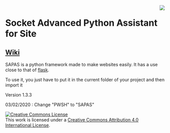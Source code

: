 <img src="https://upload.wikimedia.org/wikipedia/commons/thumb/c/c3/Python-logo-notext.svg/131px-Python-logo-notext.svg.png" align="right">

# Socket Advanced Python Assistant for Site

## [Wiki](https://github.com/Astremy/SAPAS/wiki)

SAPAS is a python framework made to make websites easily.
It has a use close to that of [flask](https://github.com/pallets/flask).

To use it, you just have to put it in the current folder of your project and then import it

Version 1.3.3

03/02/2020 : Change "PWSH" to "SAPAS"

<a rel="license" href="http://creativecommons.org/licenses/by/4.0/"><img alt="Creative Commons License" style="border-width:0" src="https://i.creativecommons.org/l/by/4.0/88x31.png" /></a><br />This work is licensed under a <a rel="license" href="http://creativecommons.org/licenses/by/4.0/">Creative Commons Attribution 4.0 International License</a>.
